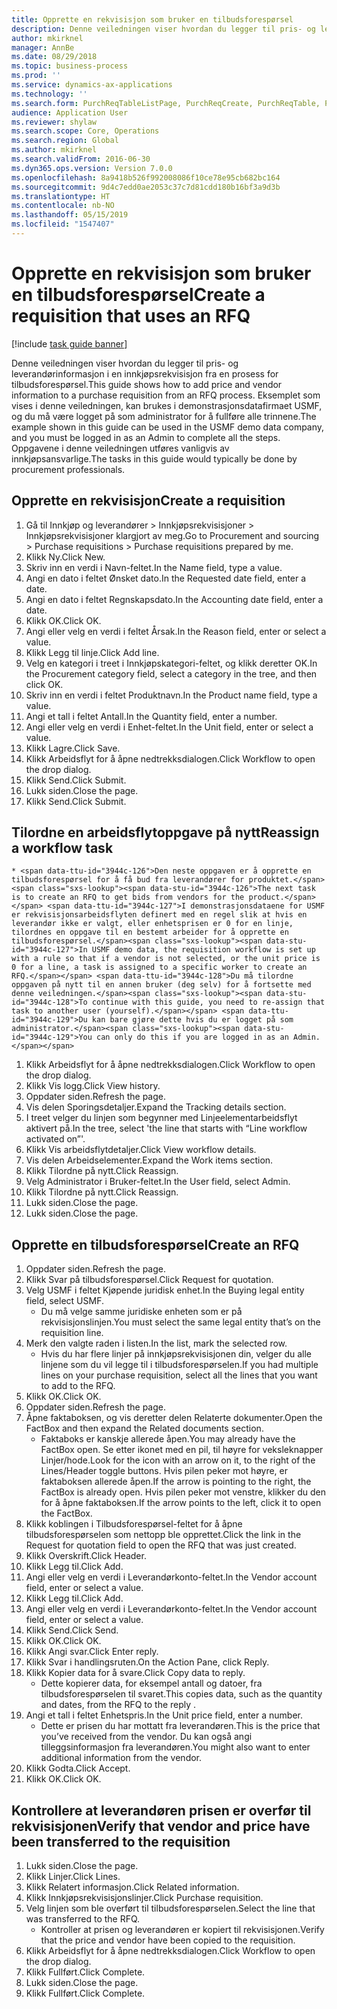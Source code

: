 ```yaml
---
title: Opprette en rekvisisjon som bruker en tilbudsforespørsel
description: Denne veiledningen viser hvordan du legger til pris- og leverandørinformasjon i en innkjøpsrekvisisjon fra en prosess for tilbudsforespørsel.
author: mkirknel
manager: AnnBe
ms.date: 08/29/2018
ms.topic: business-process
ms.prod: ''
ms.service: dynamics-ax-applications
ms.technology: ''
ms.search.form: PurchReqTableListPage, PurchReqCreate, PurchReqTable, PurchReqLineRelatedDocuments, EcoResCategorySingleLookup, PurchReqWorkflowDropDialog, WorkflowSubmitDialog, WorkflowStatus, WorkflowWorkItemActionDialog, WorkflowUserListLookup, PurchReqCopyRFQ, SysDataAreaSelectLookup, PurchRFQCaseTable, PurchRFQEditLines, PurchRFQReplyTable, UnitOfMeasureLookup
audience: Application User
ms.reviewer: shylaw
ms.search.scope: Core, Operations
ms.search.region: Global
ms.author: mkirknel
ms.search.validFrom: 2016-06-30
ms.dyn365.ops.version: Version 7.0.0
ms.openlocfilehash: 8a9418b526f992008086f10ce78e95cb682bc164
ms.sourcegitcommit: 9d4c7edd0ae2053c37c7d81cdd180b16bf3a9d3b
ms.translationtype: HT
ms.contentlocale: nb-NO
ms.lasthandoff: 05/15/2019
ms.locfileid: "1547407"
---
```

# <a name="create-a-requisition-that-uses-an-rfq"></a><span data-ttu-id="3944c-103">Opprette en rekvisisjon som bruker en tilbudsforespørsel</span><span class="sxs-lookup"><span data-stu-id="3944c-103">Create a requisition that uses an RFQ</span></span>

[!include [task guide banner](../../includes/task-guide-banner.md)]

<span data-ttu-id="3944c-104">Denne veiledningen viser hvordan du legger til pris- og leverandørinformasjon i en innkjøpsrekvisisjon fra en prosess for tilbudsforespørsel.</span><span class="sxs-lookup"><span data-stu-id="3944c-104">This guide shows how to add price and vendor information to a purchase requisition from an RFQ process.</span></span> <span data-ttu-id="3944c-105">Eksemplet som vises i denne veiledningen, kan brukes i demonstrasjonsdatafirmaet USMF, og du må være logget på som administrator for å fullføre alle trinnene.</span><span class="sxs-lookup"><span data-stu-id="3944c-105">The example shown in this guide can be used in the USMF demo data company, and you must be logged in as an Admin to complete all the steps.</span></span> <span data-ttu-id="3944c-106">Oppgavene i denne veiledningen utføres vanligvis av innkjøpsansvarlige.</span><span class="sxs-lookup"><span data-stu-id="3944c-106">The tasks in this guide would typically be done by procurement professionals.</span></span>


## <a name="create-a-requisition"></a><span data-ttu-id="3944c-107">Opprette en rekvisisjon</span><span class="sxs-lookup"><span data-stu-id="3944c-107">Create a requisition</span></span>
1. <span data-ttu-id="3944c-108">Gå til Innkjøp og leverandører > Innkjøpsrekvisisjoner > Innkjøpsrekvisisjoner klargjort av meg.</span><span class="sxs-lookup"><span data-stu-id="3944c-108">Go to Procurement and sourcing > Purchase requisitions > Purchase requisitions prepared by me.</span></span>
2. <span data-ttu-id="3944c-109">Klikk Ny.</span><span class="sxs-lookup"><span data-stu-id="3944c-109">Click New.</span></span>
3. <span data-ttu-id="3944c-110">Skriv inn en verdi i Navn-feltet.</span><span class="sxs-lookup"><span data-stu-id="3944c-110">In the Name field, type a value.</span></span>
4. <span data-ttu-id="3944c-111">Angi en dato i feltet Ønsket dato.</span><span class="sxs-lookup"><span data-stu-id="3944c-111">In the Requested date field, enter a date.</span></span>
5. <span data-ttu-id="3944c-112">Angi en dato i feltet Regnskapsdato.</span><span class="sxs-lookup"><span data-stu-id="3944c-112">In the Accounting date field, enter a date.</span></span>
6. <span data-ttu-id="3944c-113">Klikk OK.</span><span class="sxs-lookup"><span data-stu-id="3944c-113">Click OK.</span></span>
7. <span data-ttu-id="3944c-114">Angi eller velg en verdi i feltet Årsak.</span><span class="sxs-lookup"><span data-stu-id="3944c-114">In the Reason field, enter or select a value.</span></span>
8. <span data-ttu-id="3944c-115">Klikk Legg til linje.</span><span class="sxs-lookup"><span data-stu-id="3944c-115">Click Add line.</span></span>
9. <span data-ttu-id="3944c-116">Velg en kategori i treet i Innkjøpskategori-feltet, og klikk deretter OK.</span><span class="sxs-lookup"><span data-stu-id="3944c-116">In the Procurement category field, select a category in the tree, and then click OK.</span></span>
10. <span data-ttu-id="3944c-117">Skriv inn en verdi i feltet Produktnavn.</span><span class="sxs-lookup"><span data-stu-id="3944c-117">In the Product name field, type a value.</span></span>
11. <span data-ttu-id="3944c-118">Angi et tall i feltet Antall.</span><span class="sxs-lookup"><span data-stu-id="3944c-118">In the Quantity field, enter a number.</span></span>
12. <span data-ttu-id="3944c-119">Angi eller velg en verdi i Enhet-feltet.</span><span class="sxs-lookup"><span data-stu-id="3944c-119">In the Unit field, enter or select a value.</span></span>
13. <span data-ttu-id="3944c-120">Klikk Lagre.</span><span class="sxs-lookup"><span data-stu-id="3944c-120">Click Save.</span></span>
14. <span data-ttu-id="3944c-121">Klikk Arbeidsflyt for å åpne nedtrekksdialogen.</span><span class="sxs-lookup"><span data-stu-id="3944c-121">Click Workflow to open the drop dialog.</span></span>
15. <span data-ttu-id="3944c-122">Klikk Send.</span><span class="sxs-lookup"><span data-stu-id="3944c-122">Click Submit.</span></span>
16. <span data-ttu-id="3944c-123">Lukk siden.</span><span class="sxs-lookup"><span data-stu-id="3944c-123">Close the page.</span></span>
17. <span data-ttu-id="3944c-124">Klikk Send.</span><span class="sxs-lookup"><span data-stu-id="3944c-124">Click Submit.</span></span>

## <a name="reassign-a-workflow-task"></a><span data-ttu-id="3944c-125">Tilordne en arbeidsflytoppgave på nytt</span><span class="sxs-lookup"><span data-stu-id="3944c-125">Reassign a workflow task</span></span>
    * <span data-ttu-id="3944c-126">Den neste oppgaven er å opprette en tilbudsforespørsel for å få bud fra leverandører for produktet.</span><span class="sxs-lookup"><span data-stu-id="3944c-126">The next task is to create an RFQ to get bids from vendors for the product.</span></span> <span data-ttu-id="3944c-127">I demonstrasjonsdataene for USMF er rekvisisjonsarbeidsflyten definert med en regel slik at hvis en leverandør ikke er valgt, eller enhetsprisen er 0 for en linje, tilordnes en oppgave til en bestemt arbeider for å opprette en tilbudsforespørsel.</span><span class="sxs-lookup"><span data-stu-id="3944c-127">In USMF demo data, the requisition workflow is set up with a rule so that if a vendor is not selected, or the unit price is 0 for a line, a task is assigned to a specific worker to create an RFQ.</span></span> <span data-ttu-id="3944c-128">Du må tilordne oppgaven på nytt til en annen bruker (deg selv) for å fortsette med denne veiledningen.</span><span class="sxs-lookup"><span data-stu-id="3944c-128">To continue with this guide, you need to re-assign that task to another user (yourself).</span></span> <span data-ttu-id="3944c-129">Du kan bare gjøre dette hvis du er logget på som administrator.</span><span class="sxs-lookup"><span data-stu-id="3944c-129">You can only do this if you are logged in as an Admin.</span></span>  
1. <span data-ttu-id="3944c-130">Klikk Arbeidsflyt for å åpne nedtrekksdialogen.</span><span class="sxs-lookup"><span data-stu-id="3944c-130">Click Workflow to open the drop dialog.</span></span>
2. <span data-ttu-id="3944c-131">Klikk Vis logg.</span><span class="sxs-lookup"><span data-stu-id="3944c-131">Click View history.</span></span>
3. <span data-ttu-id="3944c-132">Oppdater siden.</span><span class="sxs-lookup"><span data-stu-id="3944c-132">Refresh the page.</span></span>
4. <span data-ttu-id="3944c-133">Vis delen Sporingsdetaljer.</span><span class="sxs-lookup"><span data-stu-id="3944c-133">Expand the Tracking details section.</span></span>
5. <span data-ttu-id="3944c-134">I treet velger du linjen som begynner med Linjeelementarbeidsflyt aktivert på.</span><span class="sxs-lookup"><span data-stu-id="3944c-134">In the tree, select 'the line that starts with “Line workflow activated on”'.</span></span>
6. <span data-ttu-id="3944c-135">Klikk Vis arbeidsflytdetaljer.</span><span class="sxs-lookup"><span data-stu-id="3944c-135">Click View workflow details.</span></span>
7. <span data-ttu-id="3944c-136">Vis delen Arbeidselementer.</span><span class="sxs-lookup"><span data-stu-id="3944c-136">Expand the Work items section.</span></span>
8. <span data-ttu-id="3944c-137">Klikk Tilordne på nytt.</span><span class="sxs-lookup"><span data-stu-id="3944c-137">Click Reassign.</span></span>
9. <span data-ttu-id="3944c-138">Velg Administrator i Bruker-feltet.</span><span class="sxs-lookup"><span data-stu-id="3944c-138">In the User field, select Admin.</span></span>
10. <span data-ttu-id="3944c-139">Klikk Tilordne på nytt.</span><span class="sxs-lookup"><span data-stu-id="3944c-139">Click Reassign.</span></span>
11. <span data-ttu-id="3944c-140">Lukk siden.</span><span class="sxs-lookup"><span data-stu-id="3944c-140">Close the page.</span></span>
12. <span data-ttu-id="3944c-141">Lukk siden.</span><span class="sxs-lookup"><span data-stu-id="3944c-141">Close the page.</span></span>

## <a name="create-an-rfq"></a><span data-ttu-id="3944c-142">Opprette en tilbudsforespørsel</span><span class="sxs-lookup"><span data-stu-id="3944c-142">Create an RFQ</span></span>
1. <span data-ttu-id="3944c-143">Oppdater siden.</span><span class="sxs-lookup"><span data-stu-id="3944c-143">Refresh the page.</span></span>
2. <span data-ttu-id="3944c-144">Klikk Svar på tilbudsforespørsel.</span><span class="sxs-lookup"><span data-stu-id="3944c-144">Click Request for quotation.</span></span>
3. <span data-ttu-id="3944c-145">Velg USMF i feltet Kjøpende juridisk enhet.</span><span class="sxs-lookup"><span data-stu-id="3944c-145">In the Buying legal entity field, select USMF.</span></span>
    * <span data-ttu-id="3944c-146">Du må velge samme juridiske enheten som er på rekvisisjonslinjen.</span><span class="sxs-lookup"><span data-stu-id="3944c-146">You must select the same legal entity that’s on the requisition line.</span></span>  
4. <span data-ttu-id="3944c-147">Merk den valgte raden i listen.</span><span class="sxs-lookup"><span data-stu-id="3944c-147">In the list, mark the selected row.</span></span>
    * <span data-ttu-id="3944c-148">Hvis du har flere linjer på innkjøpsrekvisisjonen din, velger du alle linjene som du vil legge til i tilbudsforespørselen.</span><span class="sxs-lookup"><span data-stu-id="3944c-148">If you had multiple lines on your purchase requisition, select all the lines that you want to add to the RFQ.</span></span>  
5. <span data-ttu-id="3944c-149">Klikk OK.</span><span class="sxs-lookup"><span data-stu-id="3944c-149">Click OK.</span></span>
6. <span data-ttu-id="3944c-150">Oppdater siden.</span><span class="sxs-lookup"><span data-stu-id="3944c-150">Refresh the page.</span></span>
7. <span data-ttu-id="3944c-151">Åpne faktaboksen, og vis deretter delen Relaterte dokumenter.</span><span class="sxs-lookup"><span data-stu-id="3944c-151">Open the FactBox and then expand the Related documents section.</span></span>
    * <span data-ttu-id="3944c-152">Faktaboks er kanskje allerede åpen.</span><span class="sxs-lookup"><span data-stu-id="3944c-152">You may already have the FactBox open.</span></span> <span data-ttu-id="3944c-153">Se etter ikonet med en pil, til høyre for veksleknapper Linjer/hode.</span><span class="sxs-lookup"><span data-stu-id="3944c-153">Look for the icon with an arrow on it, to the right of the Lines/Header toggle buttons.</span></span> <span data-ttu-id="3944c-154">Hvis pilen peker mot høyre, er faktaboksen allerede åpen.</span><span class="sxs-lookup"><span data-stu-id="3944c-154">If the arrow is pointing to the right, the FactBox is already open.</span></span> <span data-ttu-id="3944c-155">Hvis pilen peker mot venstre, klikker du den for å åpne faktaboksen.</span><span class="sxs-lookup"><span data-stu-id="3944c-155">If the arrow points to the left, click it to open the FactBox.</span></span>  
8. <span data-ttu-id="3944c-156">Klikk koblingen i Tilbudsforespørsel-feltet for å åpne tilbudsforespørselen som nettopp ble opprettet.</span><span class="sxs-lookup"><span data-stu-id="3944c-156">Click the link in the Request for quotation field to open the RFQ that was just created.</span></span>
9. <span data-ttu-id="3944c-157">Klikk Overskrift.</span><span class="sxs-lookup"><span data-stu-id="3944c-157">Click Header.</span></span>
10. <span data-ttu-id="3944c-158">Klikk Legg til.</span><span class="sxs-lookup"><span data-stu-id="3944c-158">Click Add.</span></span>
11. <span data-ttu-id="3944c-159">Angi eller velg en verdi i Leverandørkonto-feltet.</span><span class="sxs-lookup"><span data-stu-id="3944c-159">In the Vendor account field, enter or select a value.</span></span>
12. <span data-ttu-id="3944c-160">Klikk Legg til.</span><span class="sxs-lookup"><span data-stu-id="3944c-160">Click Add.</span></span>
13. <span data-ttu-id="3944c-161">Angi eller velg en verdi i Leverandørkonto-feltet.</span><span class="sxs-lookup"><span data-stu-id="3944c-161">In the Vendor account field, enter or select a value.</span></span>
14. <span data-ttu-id="3944c-162">Klikk Send.</span><span class="sxs-lookup"><span data-stu-id="3944c-162">Click Send.</span></span>
15. <span data-ttu-id="3944c-163">Klikk OK.</span><span class="sxs-lookup"><span data-stu-id="3944c-163">Click OK.</span></span>
16. <span data-ttu-id="3944c-164">Klikk Angi svar.</span><span class="sxs-lookup"><span data-stu-id="3944c-164">Click Enter reply.</span></span>
17. <span data-ttu-id="3944c-165">Klikk Svar i handlingsruten.</span><span class="sxs-lookup"><span data-stu-id="3944c-165">On the Action Pane, click Reply.</span></span>
18. <span data-ttu-id="3944c-166">Klikk Kopier data for å svare.</span><span class="sxs-lookup"><span data-stu-id="3944c-166">Click Copy data to reply.</span></span>
    * <span data-ttu-id="3944c-167">Dette kopierer data, for eksempel antall og datoer, fra tilbudsforespørselen til svaret.</span><span class="sxs-lookup"><span data-stu-id="3944c-167">This copies data, such as the quantity and dates, from the RFQ to the reply .</span></span>  
19. <span data-ttu-id="3944c-168">Angi et tall i feltet Enhetspris.</span><span class="sxs-lookup"><span data-stu-id="3944c-168">In the Unit price field, enter a number.</span></span>
    * <span data-ttu-id="3944c-169">Dette er prisen du har mottatt fra leverandøren.</span><span class="sxs-lookup"><span data-stu-id="3944c-169">This is the price that you’ve received from the vendor.</span></span> <span data-ttu-id="3944c-170">Du kan også angi tilleggsinformasjon fra leverandøren.</span><span class="sxs-lookup"><span data-stu-id="3944c-170">You might also want to enter additional information from the vendor.</span></span>  
20. <span data-ttu-id="3944c-171">Klikk Godta.</span><span class="sxs-lookup"><span data-stu-id="3944c-171">Click Accept.</span></span>
21. <span data-ttu-id="3944c-172">Klikk OK.</span><span class="sxs-lookup"><span data-stu-id="3944c-172">Click OK.</span></span>

## <a name="verify-that-vendor-and-price-have-been-transferred-to-the-requisition"></a><span data-ttu-id="3944c-173">Kontrollere at leverandøren prisen er overfør til rekvisisjonen</span><span class="sxs-lookup"><span data-stu-id="3944c-173">Verify that vendor and price have been transferred to the requisition</span></span>
1. <span data-ttu-id="3944c-174">Lukk siden.</span><span class="sxs-lookup"><span data-stu-id="3944c-174">Close the page.</span></span>
2. <span data-ttu-id="3944c-175">Klikk Linjer.</span><span class="sxs-lookup"><span data-stu-id="3944c-175">Click Lines.</span></span>
3. <span data-ttu-id="3944c-176">Klikk Relatert informasjon.</span><span class="sxs-lookup"><span data-stu-id="3944c-176">Click Related information.</span></span>
4. <span data-ttu-id="3944c-177">Klikk Innkjøpsrekvisisjonslinjer.</span><span class="sxs-lookup"><span data-stu-id="3944c-177">Click Purchase requisition.</span></span>
5. <span data-ttu-id="3944c-178">Velg linjen som ble overført til tilbudsforespørselen.</span><span class="sxs-lookup"><span data-stu-id="3944c-178">Select the line that was transferred to the RFQ.</span></span>
    * <span data-ttu-id="3944c-179">Kontroller at prisen og leverandøren er kopiert til rekvisisjonen.</span><span class="sxs-lookup"><span data-stu-id="3944c-179">Verify that the price and vendor have been copied to the requisition.</span></span>  
6. <span data-ttu-id="3944c-180">Klikk Arbeidsflyt for å åpne nedtrekksdialogen.</span><span class="sxs-lookup"><span data-stu-id="3944c-180">Click Workflow to open the drop dialog.</span></span>
7. <span data-ttu-id="3944c-181">Klikk Fullført.</span><span class="sxs-lookup"><span data-stu-id="3944c-181">Click Complete.</span></span>
8. <span data-ttu-id="3944c-182">Lukk siden.</span><span class="sxs-lookup"><span data-stu-id="3944c-182">Close the page.</span></span>
9. <span data-ttu-id="3944c-183">Klikk Fullført.</span><span class="sxs-lookup"><span data-stu-id="3944c-183">Click Complete.</span></span>

